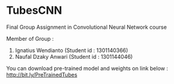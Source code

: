 # TubesCNN

Final Group Assignment in Convolutional Neural Network course

Member of Group :
1. Ignatius Wendianto (Student id : 1301140366)
2. Naufal Dzaky Anwari (Student id : 1301144046)

You can download pre-trained model and weights on link below :
http://bit.ly/PreTrainedTubes
